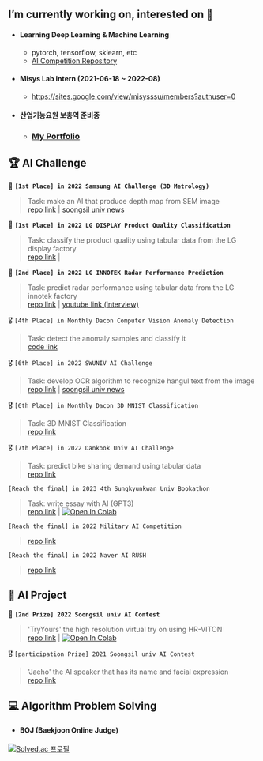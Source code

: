 ## I’m currently working on, interested on 🌱

* #### Learning Deep Learning & Machine Learning
  * pytorch, tensorflow, sklearn, etc
  * [AI Competition Repository](https://github.com/lastdefiance20/ML_Competition)

* #### Misys Lab intern (2021-06-18 ~ 2022-08)
  * https://sites.google.com/view/misysssu/members?authuser=0

* #### 산업기능요원 보충역 준비중
  * ### [My Portfolio](https://harsh-falcon-8da.notion.site/ML-DL-Engineer-d9de989db1fa4bb2998280d1dc381622)

## 🏆 AI Challenge
🥇 **`[1st Place] in 2022 Samsung AI Challenge (3D Metrology)`**
> Task: make an AI that produce depth map from SEM image\
> [repo link](https://github.com/lastdefiance20/2022-Samsung-AI-Challenge-3D-Metrology-1st-place-Solution) | [soongsil univ news](https://scatch.ssu.ac.kr/%eb%89%b4%ec%8a%a4%ec%84%bc%ed%84%b0/%ec%a3%bc%ec%9a%94%eb%89%b4%ec%8a%a4/page/4/?slug=ai%EC%9C%B5%ED%95%A9%ED%95%99%EB%B6%80-%EC%A0%95%EC%9E%AC%EC%9C%A4-%ED%95%99%EC%83%9D-2022-%EC%82%BC%EC%84%B1-ai%EC%B1%8C%EB%A6%B0%EC%A7%80-%EC%B5%9C%EC%9A%B0%EC%88%98%EC%83%81-%EC%88%98%EC%83%81&f&keyword)

🥇 **`[1st Place] in 2022 LG DISPLAY Product Quality Classification`**
> Task: classify the product quality using tabular data from the LG display factory\
> [repo link](https://github.com/lastdefiance20/2023-LG-DISPLAY-Quality-Classification-1st-place-Solution) |

🥈 **`[2nd Place] in 2022 LG INNOTEK Radar Performance Prediction`**
> Task: predict radar performance using tabular data from the LG innotek factory\
> [repo link](https://github.com/lastdefiance20/ML_Competition/tree/main/Dacon/Radar%20Performance%20Prediction) | [youtube link (interview)](https://www.youtube.com/watch?v=6CZxrbDIrOI)

🎖️ `[4th Place] in Monthly Dacon Computer Vision Anomaly Detection`
> Task: detect the anomaly samples and classify it\
> [code link](https://dacon.io/competitions/official/235894/codeshare/4946?page=1&dtype=recent)

🎖️ `[6th Place] in 2022 SWUNIV AI Challenge`
> Task: develop OCR algorithm to recognize hangul text from the image\
> [repo link](https://github.com/lastdefiance20/Korean-Sign-OCR) | [soongsil univ news](https://scatch.ssu.ac.kr/%EB%89%B4%EC%8A%A4%EC%84%BC%ED%84%B0/%EC%A3%BC%EC%9A%94%EB%89%B4%EC%8A%A4/page/2/?slug=%EB%B3%B8%EA%B5%90-%ED%95%99%EC%83%9D%EB%93%A4-sw%EC%9D%B8%EC%9E%AC%ED%8E%98%EC%8A%A4%ED%8B%B0%EB%B2%8C-%EC%9A%B0%EC%88%98%EC%9E%91%ED%92%88-%EC%9A%B0%EC%88%98%EC%83%81%C2%B7%EA%B3%B5%EB%8F%99ai)

🎖️ `[6th Place] in Monthly Dacon 3D MNIST Classification`
> Task: 3D MNIST Classification\
> [repo link](https://github.com/lastdefiance20/ML_Competition/tree/main/Dacon/3D%20MNIST%20Classification)

🎖️ `[7th Place] in 2022 Dankook Univ AI Challenge`
> Task: predict bike sharing demand using tabular data\
> [repo link](https://github.com/lastdefiance20/ML_Competition/tree/main/Dacon/Bike%20Sharing%20Demand%20Prediction)

`[Reach the final] in 2023 4th Sungkyunkwan Univ Bookathon`
> Task: write essay with AI (GPT3)\
> [repo link](https://github.com/lastdefiance20/Bookathon2022_Team_Booker2) | [![Open In Colab](https://colab.research.google.com/assets/colab-badge.svg)](https://colab.research.google.com/drive/1q7X_Fw1Bkv8dWkkWdWXHlP0V0UTAVm9e?usp=sharing)


`[Reach the final] in 2022 Military AI Competition`
> [repo link](https://github.com/lastdefiance20/Building_Change_Segmentation)

`[Reach the final] in 2022 Naver AI RUSH`
> [repo link](https://github.com/lastdefiance20/ML_Competition/tree/main/Other/AIRUSH2022)

## 📒 AI Project
🥈 **`[2nd Prize] 2022 Soongsil univ AI Contest`**
> 'TryYours' the high resolution virtual try on using HR-VITON\
> [repo link](https://github.com/lastdefiance20/TryYours-Virtual-Try-On) | [![Open In Colab](https://colab.research.google.com/assets/colab-badge.svg)](https://colab.research.google.com/drive/1fP5Wia4ukTp6WC5FlSa7InW7cOLXCePy?usp=sharing)

🎖️ `[participation Prize] 2021 Soongsil univ AI Contest`
> 'Jaeho' the AI speaker that has its name and facial expression\
> [repo link](https://github.com/lastdefiance20/jaeho)

## 💻 Algorithm Problem Solving

* #### BOJ (Baekjoon Online Judge)
[![Solved.ac 프로필](http://mazassumnida.wtf/api/v2/generate_badge?boj=lastdefiance20)](https://solved.ac/lastdefiance20)
